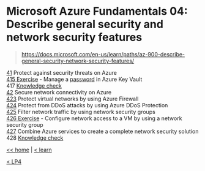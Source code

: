 # Microsoft Azure Fundamentals 04: Describe general security and network security features

> https://docs.microsoft.com/en-us/learn/paths/az-900-describe-general-security-network-security-features/

[41](https://docs.microsoft.com/en-us/learn/modules/protect-against-security-threats-azure/) Protect against security threats on Azure \
[415 Exercise](https://docs.microsoft.com/en-us/learn/modules/protect-against-security-threats-azure/5-manage-password-key-vault) - Manage a [password](akv.pass.md) in Azure Key Vault \
417 [Knowledge check](417-kc.md) \
[42](https://docs.microsoft.com/en-us/learn/modules/secure-network-connectivity-azure) Secure network connectivity on Azure \
[423](https://docs.microsoft.com/en-us/learn/modules/secure-network-connectivity-azure/3-protect-network-azure-firewall) Protect virtual networks by using Azure Firewall \
[424](https://docs.microsoft.com/en-us/learn/modules/secure-network-connectivity-azure/4-protect-attacks-azure-ddos-protection) Protect from DDoS attacks by using Azure DDoS Protection \
[425](https://docs.microsoft.com/en-us/learn/modules/secure-network-connectivity-azure/5-filter-traffic-network-security-groups) Filter network traffic by using network security groups \
[426 Exercise](https://docs.microsoft.com/en-us/learn/modules/secure-network-connectivity-azure/6-configure-access-network-security-group) - Configure network access to a VM by using a network security group \
[427](https://docs.microsoft.com/en-us/learn/modules/secure-network-connectivity-azure/7-combine-services-complete-solution) Combine Azure services to create a complete network security solution \
428 [Knowledge check](428-kc.md)

[<< home](../az.md) | [< learn](../learn.md)

[< LP4](4-lp-az-900.md)